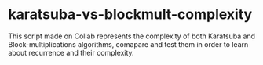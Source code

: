 # karatsuba-vs-blockmult-complexity
This script made on Collab represents the complexity of both Karatsuba and Block-multiplications algorithms, comapare and test them in order to learn about recurrence and their complexity.
